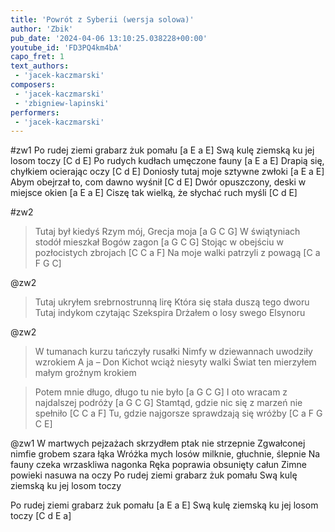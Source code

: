 ```yaml
---
title: 'Powrót z Syberii (wersja solowa)'
author: 'Zbik'
pub_date: '2024-04-06 13:10:25.038228+00:00'
youtube_id: 'FD3PQ4km4bA'
capo_fret: 1
text_authors:
 - 'jacek-kaczmarski'
composers:
 - 'jacek-kaczmarski'
 - 'zbigniew-lapinski'
performers:
 - 'jacek-kaczmarski'
---
```


#zw1
Po rudej ziemi grabarz żuk pomału [a E a E]
Swą kulę ziemską ku jej losom toczy	[C d E]
Po rudych kudłach umęczone fauny [a E a E]
Drapią się, chyłkiem ocierając oczy [C d E]
Doniosły tutaj moje sztywne zwłoki [a E a E]
Abym obejrzał to, com dawno wyśnił [C d E]
Dwór opuszczony, deski w miejsce okien [a E a E]
Ciszę tak wielką, że słychać ruch myśli [C d E]

#zw2
>Tutaj był kiedyś Rzym mój, Grecja moja [a G C G]
>W świątyniach stodół mieszkał Bogów zagon [a G C G]
>Stojąc w obejściu w pozłocistych zbrojach [C C a F]
>Na moje walki patrzyli z powagą [C a F G C]

@zw2
>Tutaj ukryłem srebrnostrunną lirę
>Która się stała duszą tego dworu
>Tutaj indykom czytając Szekspira
>Drżałem o losy swego Elsynoru

@zw2
>W tumanach kurzu tańczyły rusałki
>Nimfy w dziewannach uwodziły wzrokiem
>A ja – Don Kichot wciąż niesyty walki
>Świat ten mierzyłem małym groźnym krokiem

>Potem mnie długo, długo tu nie było [a G C G]
>I oto wracam z najdalszej podróży [a G C G]
>Stamtąd, gdzie nic się z marzeń nie spełniło [C C a F]
>Tu, gdzie najgorsze sprawdzają się wróżby [C a F G C E]

@zw1
W martwych pejzażach skrzydłem ptak nie strzepnie
Zgwałconej nimfie grobem szara łąka
Wróżka mych losów milknie, głuchnie, ślepnie
Na fauny czeka wrzaskliwa nagonka
Ręka poprawia obsunięty całun
Zimne powieki nasuwa na oczy
Po rudej ziemi grabarz żuk pomału
Swą kulę ziemską ku jej losom toczy

Po rudej ziemi grabarz żuk pomału [a E a E]
Swą kulę ziemską ku jej losom toczy [C d E a]